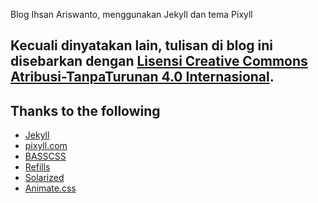 Blog Ihsan Ariswanto, menggunakan Jekyll dan tema Pixyll

Kecuali dinyatakan lain, tulisan di blog ini disebarkan dengan <a rel="license" href="http://creativecommons.org/licenses/by-nd/4.0/">Lisensi Creative Commons Atribusi-TanpaTurunan 4.0 Internasional</a>.
-----------

## Thanks to the following
* [Jekyll](http://jekyllrb.com)
* [pixyll.com](http://www.pixyll.com)
* [BASSCSS](http://basscss.com)
* [Refills](http://refills.bourbon.io/)
* [Solarized](http://ethanschoonover.com/solarized)
* [Animate.css](http://daneden.github.io/animate.css/)

